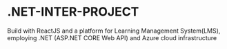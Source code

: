 # .NET-INTER-PROJECT
Build with ReactJS and a platform for Learning Management System(LMS), employing .NET (ASP.NET CORE Web API) and Azure cloud infrastructure
